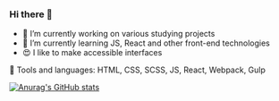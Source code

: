 ### Hi there 👋

<!--
**karinamaulitova/karinamaulitova** is a ✨ _special_ ✨ repository because its `README.md` (this file) appears on your GitHub profile.
-->

- 🔭  I’m currently working on various studying projects
- 🌱  I’m currently learning JS, React and other front-end technologies
- :heart_eyes: I like to make accessible interfaces

:wrench: Tools and languages: HTML, CSS, SCSS, JS, React, Webpack, Gulp

[![Anurag's GitHub stats](https://github-readme-stats.vercel.app/api?username=karinamaulitova&show_icons=true&include_all_commits=true)](https://github.com/anuraghazra/github-readme-stats)
